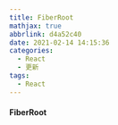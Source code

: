 ```yaml
---
title: FiberRoot
mathjax: true
abbrlink: d4a52c40
date: 2021-02-14 14:15:36
categories:
  - React
  - 更新
tags:
  - React
---
```


#### FiberRoot